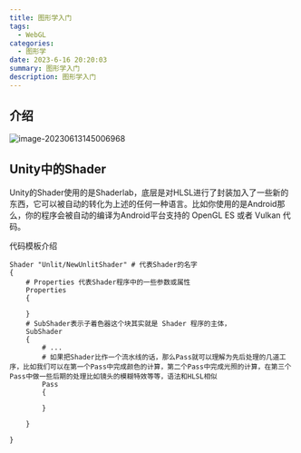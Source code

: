 ```yaml
---
title: 图形学入门
tags: 
  - WebGL
categories: 
  - 图形学
date: 2023-6-16 20:20:03
summary: 图形学入门
description: 图形学入门
---
```



## 介绍

![image-20230613145006968](https://shinoimg.yyshino.top/img/202306131450651.png)



## Unity中的Shader

Unity的Shader使用的是Shaderlab，底层是对HLSL进行了封装加入了一些新的东西，它可以被自动的转化为上述的任何一种语言。比如你使用的是Android那么，你的程序会被自动的编译为Android平台支持的 OpenGL ES 或者 Vulkan 代码。



代码模板介绍

```shaderlab
Shader "Unlit/NewUnlitShader" # 代表Shader的名字
{
	# Properties 代表Shader程序中的一些参数或属性
	Properties
	{
	
	}
	# SubShader表示子着色器这个块其实就是 Shader 程序的主体，
	SubShader
	{
		# ...
		# 如果把Shader比作一个流水线的话，那么Pass就可以理解为先后处理的几道工序，比如我们可以在第一个Pass中完成颜色的计算，第二个Pass中完成光照的计算，在第三个Pass中做一些后期的处理比如镜头的模糊特效等等，语法和HLSL相似
		Pass
		{
		
		}
	
	}

}
```

